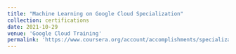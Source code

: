 ```yaml
---
title: "Machine Learning on Google Cloud Specialization"
collection: certifications
date: 2021-10-29	
venue: 'Google Cloud Training'
permalink: 'https://www.coursera.org/account/accomplishments/specialization/certificate/JJTMLY8U43XB'
---
```

